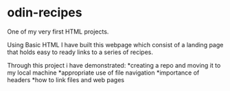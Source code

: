 # odin-recipes

One of my very first HTML projects.

Using Basic HTML I have built this webpage which consist of a landing page
that holds easy to ready links to a series of recipes. 

Through this project i have demonstrated:
	*creating a repo and moving it to my local machine
	*appropriate use of file navigation
	*importance of headers
	*how to link files and web pages
	
	

